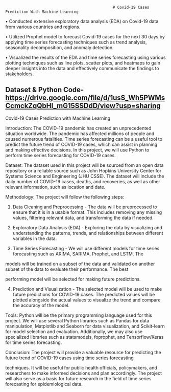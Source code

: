                                                    # Covid-19 Cases Prediction With Machine Learning

•	Conducted extensive exploratory data analysis (EDA) on Covid-19 data from various countries and regions.

•	Utilized Prophet model to forecast Covid-19 cases for the next 30 days by applying time series forecasting techniques such as trend analysis, seasonality decomposition, and anomaly detection.

•	Visualized the results of the EDA and time series forecasting using various plotting techniques such as line plots, scatter plots, and heatmaps to gain deeper insights into the data and effectively communicate the findings to stakeholders.

Dataset & Python Code- https://drive.google.com/file/d/1usS_Wh5PWMsCcmckZqQbHI_mG15SSDdD/view?usp=sharing
----------------------------------------------------------------------------------------------------------------------------------------------------------------------------------------------------------------------------------------------------------------




Covid-19 Cases Prediction with Machine Learning

Introduction: The COVID-19 pandemic has created an unprecedented situation worldwide. The pandemic has affected millions of people and
caused numerous fatalities. Time series forecasting can be a useful tool to predict the future trend of COVID-19 cases, which can assist in
planning and making effective decisions. In this project, we will use Python to perform time series forecasting for COVID-19 cases.

Dataset: The dataset used in this project will be sourced from an open data repository or a reliable source such as John Hopkins University
Center for Systems Science and Engineering (JHU CSSE). The dataset will include the daily number of COVID-19 cases, deaths, and recoveries,
as well as other relevant information, such as location and date.

Methodology: The project will follow the following steps:

1. Data Cleaning and Preprocessing - The data will be preprocessed to ensure that it is in a usable format. This includes removing any
missing values, filtering relevant data, and transforming the data if needed.

2. Exploratory Data Analysis (EDA) - Exploring the data by visualizing and understanding the patterns, trends, and relationships between
different variables in the data.

3. Time Series Forecasting - We will use different models for time series forecasting such as ARIMA, SARIMA, Prophet, and LSTM. The

models will be trained on a subset of the data and validated on another subset of the data to evaluate their performance. The best

performing model will be selected for making future predictions.

4. Prediction and Visualization - The selected model will be used to make future predictions for COVID-19 cases. The predicted values will
be plotted alongside the actual values to visualize the trend and compare the accuracy of the model.


Tools: Python will be the primary programming language used for this project. We will use several Python libraries such as Pandas for data
manipulation, Matplotlib and Seaborn for data visualization, and Scikit-learn for model selection and evaluation. Additionally, we may also use
specialized libraries such as statsmodels, foprophet, and Tensorflow/Keras for time series forecasting.

Conclusion: The project will provide a valuable resource for predicting the future trend of COVID-19 cases using time series forecasting

techniques. It will be useful for public health officials, policymakers, and researchers to make informed decisions and plan accordingly. The
project will also serve as a basis for future research in the field of time series forecasting for epidemiological data.
